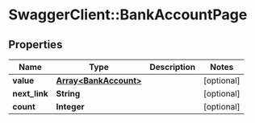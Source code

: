 # SwaggerClient::BankAccountPage

## Properties
Name | Type | Description | Notes
------------ | ------------- | ------------- | -------------
**value** | [**Array&lt;BankAccount&gt;**](BankAccount.md) |  | [optional] 
**next_link** | **String** |  | [optional] 
**count** | **Integer** |  | [optional] 



